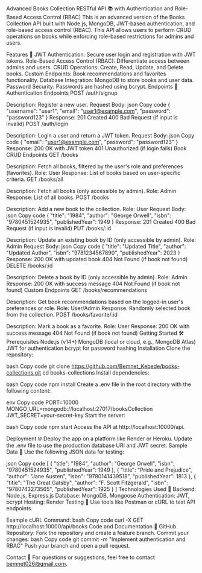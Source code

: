 Advanced Books Collection RESTful API 📚 with Authentication and Role-Based Access Control (RBAC)
This is an advanced version of the Books Collection API built with Node.js, MongoDB, JWT-based authentication, and role-based access control (RBAC). This API allows users to perform CRUD operations on books while enforcing role-based restrictions for admins and users.

Features 🚀
JWT Authentication: Secure user login and registration with JWT tokens.
Role-Based Access Control (RBAC): Differentiate access between admins and users.
CRUD Operations: Create, Read, Update, and Delete books.
Custom Endpoints: Book recommendations and favorites functionality.
Database Integration: MongoDB to store books and user data.
Password Security: Passwords are hashed using bcrypt.
Endpoints 🔗
Authentication Endpoints
POST /auth/signup

Description: Register a new user.
Request Body:
json
Copy code
{
  "username": "user1",
  "email": "user1@example.com",
  "password": "password123"
}
Response:
201 Created
400 Bad Request (if input is invalid)
POST /auth/login

Description: Login a user and return a JWT token.
Request Body:
json
Copy code
{
  "email": "user1@example.com",
  "password": "password123"
}
Response:
200 OK with JWT token
401 Unauthorized (if login fails)
Book CRUD Endpoints
GET /books

Description: Fetch all books, filtered by the user's role and preferences (favorites).
Role: User
Response: List of books based on user-specific criteria.
GET /books/all

Description: Fetch all books (only accessible by admin).
Role: Admin
Response: List of all books.
POST /books

Description: Add a new book to the collection.
Role: User
Request Body:
json
Copy code
{
  "title": "1984",
  "author": "George Orwell",
  "isbn": "9780451524935",
  "publishedYear": 1949
}
Response:
201 Created
400 Bad Request (if input is invalid)
PUT /books/:id

Description: Update an existing book by ID (only accessible by admin).
Role: Admin
Request Body:
json
Copy code
{
  "title": "Updated Title",
  "author": "Updated Author",
  "isbn": "9781234567890",
  "publishedYear": 2023
}
Response:
200 OK with updated book
404 Not Found (if book not found)
DELETE /books/:id

Description: Delete a book by ID (only accessible by admin).
Role: Admin
Response:
200 OK with success message
404 Not Found (if book not found)
Custom Endpoints
GET /books/recommendations

Description: Get book recommendations based on the logged-in user's preferences or role.
Role: User/Admin
Response: Randomly selected book from the collection.
POST /books/favorite/:id

Description: Mark a book as a favorite.
Role: User
Response:
200 OK with success message
404 Not Found (if book not found)
Getting Started 🛠️
Prerequisites
Node.js (v14+)
MongoDB (local or cloud, e.g., MongoDB Atlas)
JWT for authentication
bcrypt for password hashing
Installation
Clone the repository:

bash
Copy code
git clone https://github.com/Bemnet_Kebede/books-collections.git
cd books-collections
Install dependencies:

bash
Copy code
npm install
Create a .env file in the root directory with the following content:

env
Copy code
PORT=10000
MONGO_URL=mongodb://localhost:27017/booksCollection
JWT_SECRET=your-secret-key
Start the server:

bash
Copy code
npm start
Access the API at http://localhost:10000/api.

Deployment 🌐
Deploy the app on a platform like Render or Heroku.
Update the .env file to use the production database URI and JWT secret.
Sample Data 📖
Use the following JSON data for testing:

json
Copy code
[
  {
    "title": "1984",
    "author": "George Orwell",
    "isbn": "9780451524935",
    "publishedYear": 1949
  },
  {
    "title": "Pride and Prejudice",
    "author": "Jane Austen",
    "isbn": "9780141439518",
    "publishedYear": 1813
  },
  {
    "title": "The Great Gatsby",
    "author": "F. Scott Fitzgerald",
    "isbn": "9780743273565",
    "publishedYear": 1925
  }
]
Technologies Used 🧰
Backend: Node.js, Express.js
Database: MongoDB, Mongoose
Authentication: JWT, bcrypt
Hosting: Render
Testing 🧪
Use tools like Postman or cURL to test API endpoints.

Example cURL Command:
bash
Copy code
curl -X GET http://localhost:10000/api/books
Code and Documentation 🤝
GitHub Repository: Fork the repository and create a feature branch.
Commit your changes:
bash
Copy code
git commit -m "Implement authentication and RBAC"
Push your branch and open a pull request.

Contact 📧
For questions or suggestions, feel free to contact bemnet026@gmail.com.